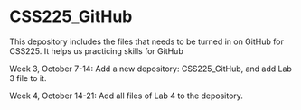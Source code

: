 # CSS225_GitHub

This depository includes the files that needs to be turned in on GitHub for CSS225.
It helps us practicing skills for GitHub

Week 3, October 7-14:
Add a new depository: CSS225_GitHub, and add Lab 3 file to it. 

Week 4, October 14-21:
Add all files of Lab 4 to the depository.